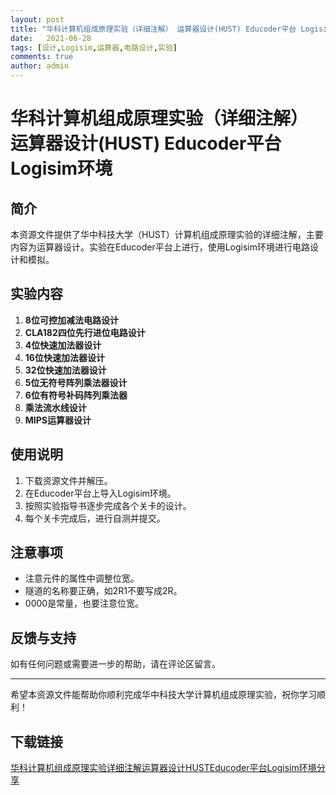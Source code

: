 ```yaml
---
layout: post
title: "华科计算机组成原理实验（详细注解） 运算器设计(HUST) Educoder平台 Logisim环境"
date:   2021-06-28
tags: [设计,Logisim,运算器,电路设计,实验]
comments: true
author: admin
---
```

# 华科计算机组成原理实验（详细注解） 运算器设计(HUST) Educoder平台 Logisim环境

## 简介
本资源文件提供了华中科技大学（HUST）计算机组成原理实验的详细注解，主要内容为运算器设计。实验在Educoder平台上进行，使用Logisim环境进行电路设计和模拟。

## 实验内容
1. **8位可控加减法电路设计**
2. **CLA182四位先行进位电路设计**
3. **4位快速加法器设计**
4. **16位快速加法器设计**
5. **32位快速加法器设计**
6. **5位无符号阵列乘法器设计**
7. **6位有符号补码阵列乘法器**
8. **乘法流水线设计**
9. **MIPS运算器设计**

## 使用说明
1. 下载资源文件并解压。
2. 在Educoder平台上导入Logisim环境。
3. 按照实验指导书逐步完成各个关卡的设计。
4. 每个关卡完成后，进行自测并提交。

## 注意事项
- 注意元件的属性中调整位宽。
- 隧道的名称要正确，如2R1不要写成2R。
- 0000是常量，也要注意位宽。

## 反馈与支持
如有任何问题或需要进一步的帮助，请在评论区留言。

---

希望本资源文件能帮助你顺利完成华中科技大学计算机组成原理实验，祝你学习顺利！

## 下载链接

[华科计算机组成原理实验详细注解运算器设计HUSTEducoder平台Logisim环境分享](https://pan.quark.cn/s/1e01de4b6280)